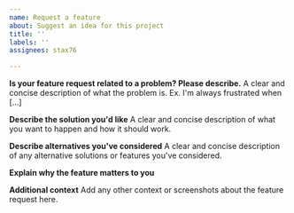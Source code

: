 ```yaml
---
name: Request a feature
about: Suggest an idea for this project
title: ''
labels: ''
assignees: stax76

---
```


**Is your feature request related to a problem? Please describe.**
A clear and concise description of what the problem is. Ex. I'm always frustrated when [...]

**Describe the solution you'd like**
A clear and concise description of what you want to happen and how it should work.

**Describe alternatives you've considered**
A clear and concise description of any alternative solutions or features you've considered.

**Explain why the feature matters to you**

**Additional context**
Add any other context or screenshots about the feature request here.
